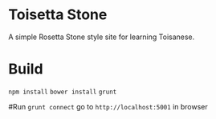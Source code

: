 # Toisetta Stone
A simple Rosetta Stone style site for learning Toisanese.

# Build
`npm install`
`bower install`
`grunt`

#Run
`grunt connect`
go to `http://localhost:5001` in browser
